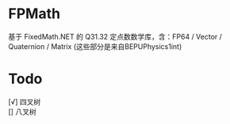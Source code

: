 # FPMath
基于 FixedMath.NET 的 Q31.32 定点数数学库，含：FP64 / Vector / Quaternion / Matrix (这些部分是来自BEPUPhysics1int)

# Todo
[√] 四叉树  
[] 八叉树  
